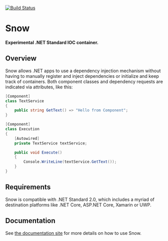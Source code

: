 [![Build Status](https://carlubian.visualstudio.com/GitHub%20Interop/_apis/build/status/Snow%20Build?branchName=master)](https://carlubian.visualstudio.com/GitHub%20Interop/_build/latest?definitionId=24&branchName=master)
# Snow
<strong>Experimental .NET Standard IOC container.</strong>

## Overview
Snow allows .NET apps to use a dependency injection mechanism without having to manually
register and inject dependencies or initialize and keep track of containers. 
Both component classes and dependency requests are indicated via attributes, like this:

```cs
[Component]
class TextService
{
    public string GetText() => "Hello from Component";
}

[Component]
class Execution
{
    [Autowired]
    private TextService textService;

    public void Execute()
    {
        Console.WriteLine(textService.GetText());
    }
}
```

## Requirements
Snow is compatible with .NET Standard 2.0, which includes a myriad of destination platforms like .NET Core, ASP.NET Core, Xamarin or UWP.

## Documentation
See [the documentation site](https://carlubian.github.io/Snow) for more details on how to use Snow.

